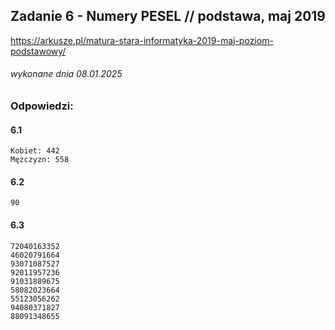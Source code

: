 ## Zadanie 6 - Numery PESEL // podstawa, maj 2019
https://arkusze.pl/matura-stara-informatyka-2019-maj-poziom-podstawowy/
###### wykonane dnia 08.01.2025

### Odpowiedzi:

#### 6.1
```
Kobiet: 442
Mężczyzn: 558
```

#### 6.2
```
90
```

#### 6.3
```
72040163352
46020791664
93071087527
92011957236
91031889675
58082023664
55123056262
94080371827
88091348655
```